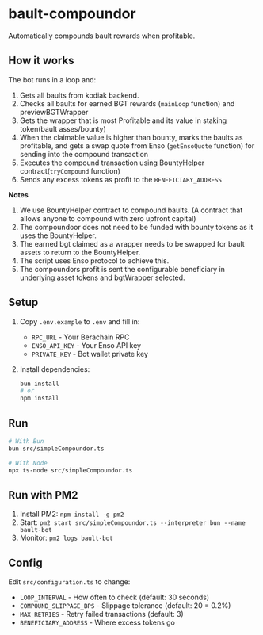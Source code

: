# bault-compoundor

Automatically compounds bault rewards when profitable.

## How it works

The bot runs in a loop and:
1. Gets all baults from kodiak backend.
2. Checks all baults for earned BGT rewards (`mainLoop` function) and previewBGTWrapper
3. Gets the wrapper that is most Profitable and its value in staking token(bault asses/bounty)
4. When the claimable value is higher than bounty, marks the baults as profitable, and gets a swap quote from Enso (`getEnsoQuote` function) for sending into the compound transaction
3. Executes the compound transaction using BountyHelper contract(`tryCompound` function)
4. Sends any excess tokens as profit to the `BENEFICIARY_ADDRESS`

**Notes**
1. We use BountyHelper contract to compound baults. (A contract that allows anyone to compound with zero upfront capital)
2. The compoundoor does not need to be funded with bounty tokens as it uses the BountyHelper.
3. The earned bgt claimed as a wrapper needs to be swapped for bault assets to return to the BountyHelper.
4. The script uses Enso protocol to achieve this.
5. The compoundors profit is sent the configurable beneficiary in underlying asset tokens and bgtWrapper selected.

## Setup

1. Copy `.env.example` to `.env` and fill in:
   - `RPC_URL` - Your Berachain RPC
   - `ENSO_API_KEY` - Your Enso API key
   - `PRIVATE_KEY` - Bot wallet private key

2. Install dependencies:
   ```bash
   bun install
   # or
   npm install
   ```

## Run

```bash
# With Bun
bun src/simpleCompoundor.ts

# With Node
npx ts-node src/simpleCompoundor.ts
```

## Run with PM2

1. Install PM2: `npm install -g pm2`
2. Start: `pm2 start src/simpleCompoundor.ts --interpreter bun --name bault-bot`
3. Monitor: `pm2 logs bault-bot`

## Config

Edit `src/configuration.ts` to change:
- `LOOP_INTERVAL` - How often to check (default: 30 seconds)
- `COMPOUND_SLIPPAGE_BPS` - Slippage tolerance (default: 20 = 0.2%)
- `MAX_RETRIES` - Retry failed transactions (default: 3)
- `BENEFICIARY_ADDRESS` - Where excess tokens go
